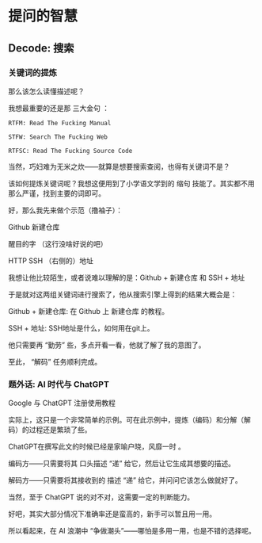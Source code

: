 # 提问的智慧  
## Decode: 搜索  
### 关键词的提炼  
	
那么该怎么读懂描述呢？  
	
我想最重要的还是那 三大金句 ：  
~~~
RTFM: Read The Fucking Manual

STFW: Search The Fucking Web

RTFSC: Read The Fucking Source Code
~~~
当然，巧妇难为无米之炊——就算是想要搜索查阅，也得有关键词不是？  
	
该如何提炼关键词呢？我想这便用到了小学语文学到的 缩句 技能了。其实都不用那么严谨，找到主要的词即可。  
	
好，那么我先来做个示范（撸袖子）：  
	
Github 新建仓库  
	
醒目的字 （这行没啥好说的吧）  
	
HTTP SSH （右侧的）地址  
	
我想让他比较陌生，或者说难以理解的是：Github + 新建仓库 和 SSH + 地址  
	
于是就对这两组关键词进行搜索了，他从搜索引擎上得到的结果大概会是：  
	
Github + 新建仓库: 在 Github 上 新建仓库 的教程。  
	
SSH + 地址: SSH地址是什么，如何用在git上。  
	
他只需要再 “勤劳” 些，多点开看一看，他就了解了我的意图了。  
	
至此， “解码” 任务顺利完成。  
	
### 题外话: AI 时代与 ChatGPT  
Google 与 ChatGPT 注册使用教程   
	
	
实际上，这只是一个非常简单的示例。可在此示例中，提炼（编码）和分解（解码）的过程还是繁琐了些。  
	
	
	
ChatGPT在撰写此文的时候已经是家喻户晓，风靡一时  。  
	
编码方——只需要将其 口头描述 “递” 给它，然后让它生成其想要的描述。  
	
解码方——只需要将其接收到的 描述 “递” 给它，并问问它该怎么做就好了。  
	
当然，至于 ChatGPT 说的对不对，这需要一定的判断能力。  
	
好吧，其实大部分情况下准确率还是蛮高的，新手可以暂且用一用。  
	
所以看起来，在 AI 浪潮中 “争做潮头”——哪怕是多用一用，也是不错的选择呢。  
	
